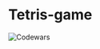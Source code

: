 # Tetris-game
![Codewars](https://github.r2v.ch/codewars?user=Tinkinazoo&name=true&top_languages=true&stroke=%23b362ff&theme=purple_dark)
